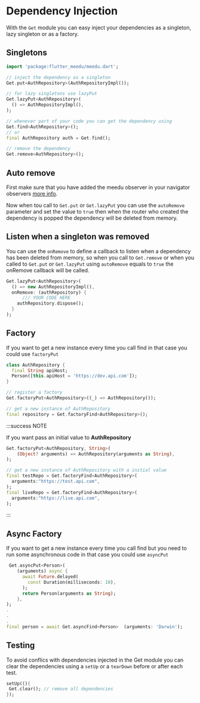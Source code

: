 # Dependency Injection

With the `Get` module you can easy inject your dependencies as a singleton, lazy singleton or as a factory.

## Singletons

```dart
import 'package:flutter_meedu/meedu.dart';

// inject the dependency as a singleton
Get.put<AuthRepository>(AuthRepositoryImpl());

// for lazy singletons use lazyPut
Get.lazyPut<AuthRepository>(
  () => AuthRepositoryImpl(),
);

// whenever part of your code you can get the dependency using
Get.find<AuthRepository>();
// or
final AuthRepository auth = Get.find();

// remove the dependency
Get.remove<AuthRepository>();

```

## Auto remove

First make sure that you have added the meedu observer in your navigator observers [more info](/docs/7.x.x/state-management/intro#how-it-works).

Now when tou call to `Get.put` or `Get.lazyPut` you can use the `autoRemove` parameter and set the value to `true` then when the router who created the dependency
is popped the dependency will be deleted from memory.

## Listen when a singleton was removed

You can use the `onRemove` to define a callback to listen when a dependency has been deleted from memory, so when you call to `Get.remove` or when you called to `Get.put` or `Get.lazyPut` using `autoRemove` equals to `true` the onRemove callback will be called.

```dart
Get.lazyPut<AuthRepository>(
  () => new AuthRepositoryImpl(),
  onRemove: (authRepository) {
      /// YOUR CODE HERE
    authRepository.dispose();
  }
);
```

## Factory

If you want to get a new instance every time you call find in that case you could use `factoryPut`

```dart
class AuthRepository {
  final String apiHost;
  Person([this.apiHost = 'https://dev.api.com']);
}

// register a factory
Get.factoryPut<AuthRepository>((_) => AuthRepository());

// get a new instance of AuthRepository
final repository = Get.factoryFind<AuthRepository>();
```

:::success NOTE

If you want pass an initial value to **AuthRepository**

```dart
Get.factoryPut<AuthRepository, String>(
    (Object? arguments) => AuthRepository(arguments as String),
);

// get a new instance of AuthRepository with a initial value
final testRepo = Get.factoryFind<AuthRepository>(
  arguments:"https://test.api.com",
);
final liveRepo = Get.factoryFind<AuthRepository>(
  arguments:"https://live.api.com",
);
```

:::

## Async Factory

If you want to get a new instance every time you call find but you need to run some asynchronous code in that case you could use `asyncPut`

```dart
 Get.asyncPut<Person>(
    (arguments) async {
      await Future.delayed(
        const Duration(milliseconds: 10),
      );
      return Person(arguments as String);
    },
);
.
.
.
final person = await Get.asyncFind<Person>  (arguments: 'Darwin');
```

## Testing

To avoid conflics with dependencies injected in the Get module you can clear the dependencies using a `setUp` or a `tearDown` before or after each test.

```dart
setUp((){
 Get.clear(); // remove all dependencies
});
```
